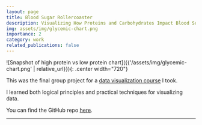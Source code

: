 ```yaml
---
layout: page
title: Blood Sugar Rollercoaster
description: Visualizing How Proteins and Carbohydrates Impact Blood Sugar Levels 
img: assets/img/glycemic-chart.png
importance: 2
category: work
related_publications: false
---
```


![Snapshot of high protein vs low protein chart]({{'/assets/img/glycemic-chart.png' | relative_url}}){: .center width="720"}


This was the final group project for a [data visualization course](https://dsc-courses.github.io/dsc106-2025-sp/) I took.

I learned both logical principles and practical techniques for visualizing data.

You can find the GitHub repo [here](https://github.com/KrazyKats/glycemic_charts).

<hr>